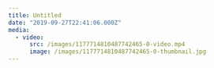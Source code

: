 ```yaml
---
title: Untitled
date: "2019-09-27T22:41:06.000Z"
media:
  - video:
      src: /images/1177714810487742465-0-video.mp4
      image: /images/1177714810487742465-0-thumbnail.jpg
---
```

